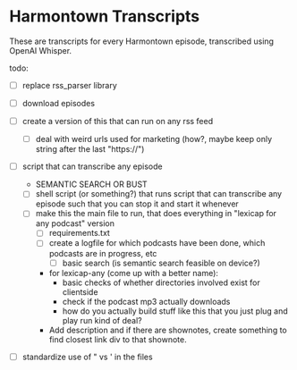 # Harmontown Transcripts
These are transcripts for every Harmontown episode, transcribed using OpenAI Whisper.

todo:
- [ ] replace rss\_parser library
- [ ] download episodes 
- [ ] create a version of this that can run on any rss feed 
  - [ ] deal with weird urls used for marketing (how?, maybe keep only string after the last "https://")
- [ ] script that can transcribe any episode 
  - SEMANTIC SEARCH OR BUST
  - [ ] shell script (or something?) that runs script that can transcribe any episode such that you can stop it and start it whenever 
  - [ ] make this the main file to run, that does everything in "lexicap for any podcast" version
    - [ ] requirements.txt
    - [ ] create a logfile for which podcasts have been done, which podcasts are in progress, etc
      - [ ] basic search (is semantic search feasible on device?)
    - for lexicap-any (come up with a better name):
      - basic checks of whether directories involved exist for clientside 
      - check if the podcast mp3 actually downloads 
      - how do you actually build stuff like this that you just plug and play run kind of deal?
    - Add description and if there are shownotes, create something to find closest link div to that shownote. 

- [ ] standardize use of " vs ' in the files

